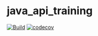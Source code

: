 # java_api_training

[![Build](https://github.com/23hamzagaizi/java_api_training/actions/workflows/build.yml/badge.svg)](https://github.com/23hamzagaizi/java_api_training/actions/workflows/build.yml)
[![codecov](https://codecov.io/gh/23hamzagaizi/java_api_training/branch/main/graph/badge.svg?token=)](https://codecov.io/gh/23hamzagaizi/java_api_training)
